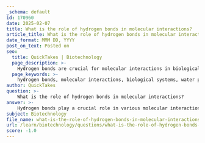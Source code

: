 ```yaml
---
_schema: default
id: 170960
date: 2025-02-07
title: What is the role of hydrogen bonds in molecular interactions?
article_title: What is the role of hydrogen bonds in molecular interactions?
date_format: MMM DD, YYYY
post_on_text: Posted on
seo:
  title: QuickTakes | Biotechnology
  page_description: >-
    Hydrogen bonds are crucial for molecular interactions in biological systems, influencing water properties, stabilizing macromolecules like DNA and proteins, and playing a key role in various biological processes.
  page_keywords: >-
    hydrogen bonds, molecular interactions, biological systems, water properties, stabilization, biological macromolecules, DNA, proteins, enzyme functionality, metabolic reactions
author: QuickTakes
question: >-
    What is the role of hydrogen bonds in molecular interactions?
answer: >-
    Hydrogen bonds play a crucial role in various molecular interactions, particularly in biological systems. Here are some key aspects of their significance:\n\n1. **Weak but Numerous**: Individual hydrogen bonds are relatively weak and easily broken. However, they can occur in large numbers, especially in water and organic polymers, creating a significant cumulative effect. This property allows for dynamic interactions that are essential for biological processes.\n\n2. **Water's Unique Properties**: Hydrogen bonds are fundamental to the unique properties of water, such as its high boiling point, surface tension, and solvent capabilities. The polar nature of water molecules allows them to form hydrogen bonds with each other, leading to a cohesive network that is vital for sustaining life. This network enables water to dissolve many ionic and polar substances, facilitating chemical reactions within cells.\n\n3. **Stabilization of Biological Molecules**: In biological macromolecules, hydrogen bonds are essential for maintaining their structure. For example, they hold together the complementary strands of DNA, ensuring the stability of the double helix. In proteins, hydrogen bonds contribute to the formation of secondary structures like alpha helices and beta sheets, which are critical for the overall three-dimensional conformation of the protein.\n\n4. **Flexibility and Functionality**: The dynamic nature of hydrogen bonds allows biomolecules to be flexible, which is important for their functionality. For instance, enzymes often require specific conformations to catalyze reactions, and hydrogen bonds can facilitate the necessary structural changes.\n\n5. **Role in Biological Processes**: Hydrogen bonds are involved in various biological processes, including enzyme-substrate interactions, the binding of ligands to receptors, and the stabilization of protein structures. Their ability to form and break easily allows for the necessary changes in molecular interactions that drive metabolic reactions.\n\nIn summary, hydrogen bonds are integral to the structure and function of many biological molecules, influencing their stability, interactions, and the unique properties of water, all of which are critical for life.
subject: Biotechnology
file_name: what-is-the-role-of-hydrogen-bonds-in-molecular-interactions.md
url: /learn/biotechnology/questions/what-is-the-role-of-hydrogen-bonds-in-molecular-interactions
score: -1.0
---
```


&nbsp;